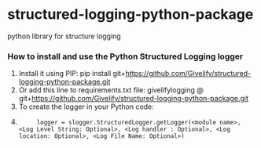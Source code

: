 # structured-logging-python-package
python library for structure logging

### How to install and use the Python Structured Logging logger
1. Install it using PIP: pip install git+https://github.com/Givelify/structured-logging-python-package.git
2. Or add this line to requirements.txt file: givelifylogging @ git+https://github.com/Givelify/structured-logging-python-package.git
3. To create the logger in your Python code:
4.          logger = slogger.StructuredLogger.getLogger(<module name>, <Log Level String: Optional>, <Log handler : Optional>, <Log location: Optional>, <Log File Name: Optional>)